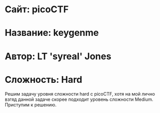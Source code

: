 # Сайт: picoCTF
# Название: keygenme
# Автор: LT 'syreal' Jones
# Сложность: Hard

Решим задачу уровня сложности hard с picoCTF, хотя на мой лично взгяд данной задаче скорее подходит уровень сложности Medium. Приступим к решению.
